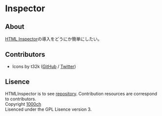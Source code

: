 # Inspector

## About

[HTML Inspector](https://github.com/philipwalton/html-inspector)の導入をどうにか簡単にしたい。

## Contributors

+ Icons by t32k ([GitHub](https://github.com/t32k) / [Twitter](https://twitter.com/t32k))

## Lisence

HTMLInspector is to see [repository](https://github.com/philipwalton/html-inspector).
Contribution resources are correspond to contributors.  
Copyright [1000ch](https://twitter.com/1000ch)  
Lisenced under the GPL Lisence version 3.  